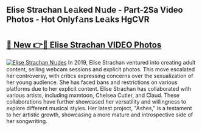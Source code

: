 ## Elise Strachan Le𝚊ked N𝚞de - Part-2Sa Video Photos - Hot Onlyf𝚊ns Le𝚊ks HgCVR

# <h2><a href="http://ab92009.deff.icu/?id=Elise+Strachan">🔗 New 👉🔴 Elise Strachan VIDEO Photos</a></h2>

[![Elise Strachan N𝚞des](https://i.imgur.com/rIISA9y.gif)](http://ab92009.deff.icu/?id=Elise+Strachan)
In 2019, Elise Strachan ventured into creating adult content, selling webcam sessions and explicit photos. This move escalated her controversy, with critics expressing concerns over the sexualization of her young audience. She has faced bans and restrictions on various platforms due to her explicit content. Elise Strachan has collaborated with various artists, including mxmtoon, Chelsea Cutler, and Claud. These collaborations have further showcased her versatility and willingness to explore different musical styles. Her latest project, "Ashes," is a testament to her artistic growth, showcasing a more mature and introspective side of her songwriting.
